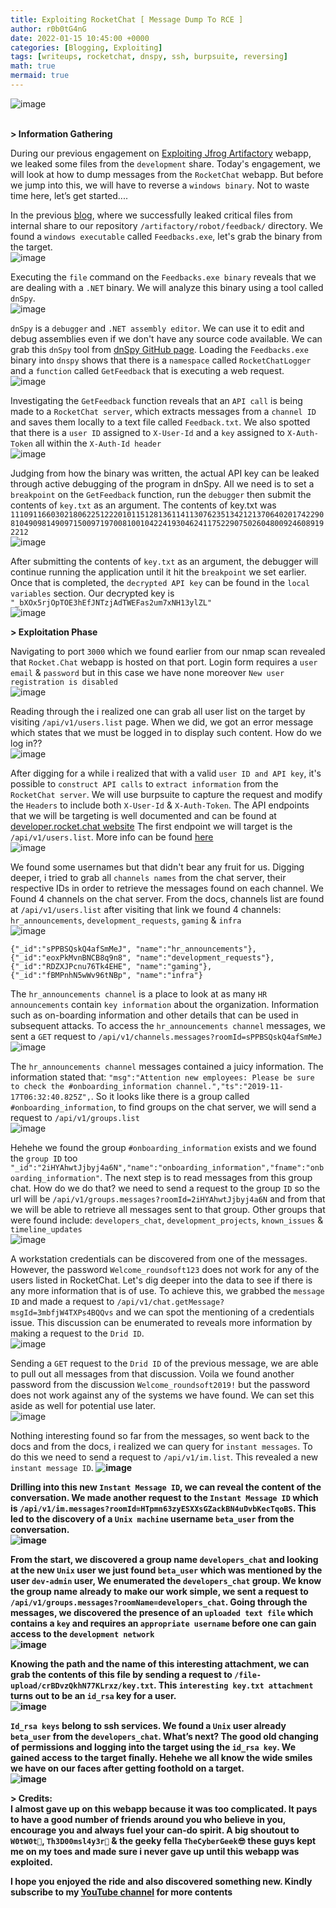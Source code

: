 ```yaml
---
title: Exploiting RocketChat [ Message Dump To RCE ] 
author: r0b0tG4nG
date: 2022-01-15 10:45:00 +0000
categories: [Blogging, Exploiting]
tags: [writeups, rocketchat, dnspy, ssh, burpsuite, reversing]
math: true
mermaid: true
---
```


![image](https://user-images.githubusercontent.com/67085453/149618966-38e27bf9-202a-4e0e-8825-7be0314a6ae5.png)
<br><br>

**> Information Gathering**<br>

During our previous engagement on <a href="https://r0b0tg4ng.github.io/posts/Exploiting-Jfrog-Artifactory/">Exploiting Jfrog Artifactory</a> webapp, we leaked some files from the `development` share. Today's engagement, we will look at how to dump messages from the `RocketChat` webapp. But before we jump into this, we will have to reverse a `windows binary`. Not to waste time here, let’s get started....<br>

In the previous <a href="https://r0b0tg4ng.github.io/posts/Exploiting-Jfrog-Artifactory/">blog</a>, where we successfully leaked critical files from internal share to our repository `/artifactory/robot/feedback/` directory. We found a `windows executable` called `Feedbacks.exe`, let's grab the binary from the target.<br>
![image](https://user-images.githubusercontent.com/67085453/149618972-1682f634-8bf0-4c2a-8422-e63c2ad05371.png)<br>

Executing the `file` command on the `Feedbacks.exe binary` reveals that we are dealing with a `.NET` binary. We will analyze this binary using a tool called
`dnSpy`.<br>
![image](https://user-images.githubusercontent.com/67085453/149618978-9ce7291c-0bde-433a-864d-8589760e8059.png)<br>

`dnSpy` is a `debugger` and `.NET assembly editor`. We can use it to edit and debug assemblies even if we don't have any source code available. We can grab this `dnSpy` tool from <a href="https://github.com/dnSpy/dnSpy"> dnSpy GitHub page</a>. Loading the `Feedbacks.exe` binary into `dnspy` shows that there is a  `namespace` called `RocketChatLogger` and a `function` called `GetFeedback` that is executing a web request.<br>
![image](https://user-images.githubusercontent.com/67085453/149618985-1f6c02c2-60b9-4bba-b01b-baf8d3725114.png)<br>

Investigating the `GetFeedback` function reveals that an `API call` is being made to a `RocketChat server`, which extracts messages from a `channel ID` and saves them locally to a text file called `Feedback.txt`. We also spotted that there is a `user ID` assigned to `X-User-Id` and a `key` assigned to `X-Auth-Token` all within the `X-Auth-Id header`<br>
![image](https://user-images.githubusercontent.com/67085453/149618988-e77aa5bd-1f4a-4299-b37e-ede27a461290.png)<br>

Judging from how the binary was written, the actual API key can be leaked through active debugging of the program in dnSpy. All we need is to set a  `breakpoint` on the `GetFeedback` function, run the `debugger` then submit the contents of `key.txt` as an argument. The contents of key.txt was `111091166030218062251222010115128136114113076235134212137064020174229081049098149097150097197008100104224193046241175229075026048009246089192212`<br>
![image](https://user-images.githubusercontent.com/67085453/149618994-9afbdbdb-a03b-4454-8bb6-62e825879cdb.png)<br>

After submitting the contents of `key.txt` as an argument, the debugger will continue running the application until it hit the `breakpoint` we set earlier.  Once that is completed, the `decrypted API key` can be found in the `local variables` section. Our decrypted key is `"_bXOx5rjOpTOE3hEfJNTzjAdTWEFas2um7xNH13ylZL"`<br>
![image](https://user-images.githubusercontent.com/67085453/149618997-c80329b5-53fb-44bc-b6af-232d4b079c6c.png)<br>

**> Exploitation Phase**<br>

Navigating to port `3000` which we found earlier from our nmap scan revealed that `Rocket.Chat` webapp is hosted on that port. Login form requires a `user email` & `password` but in this case we have none moreover `New user registration is disabled `<br>
![image](https://user-images.githubusercontent.com/67085453/149619002-bb9b4967-9d32-40b4-affc-0e3ea268752c.png)<br>

Reading through the i realized one can grab all user list on the target by visiting `/api/v1/users.list` page. When we did, we got an error message which states that we must be logged in to display such content. How do we log in??<br> 
![image](https://user-images.githubusercontent.com/67085453/149619008-39237108-b359-4787-ac61-c84c8a1d4514.png)<br>

After digging for a while i realized that with a valid `user ID and API key`, it's possible to `construct API calls` to `extract information` from the `RocketChat server`. We will use burpsuite to capture the request and modify the `Headers` to include both `X-User-Id` & `X-Auth-Token`. The API endpoints that we will be targeting is well documented and can be found at <a href="https://developer.rocket.chat/reference/api/rest-api/endpoints/team-collaboration-endpoints/">developer.rocket.chat website</a> The first endpoint we will target is the `/api/v1/users.list`. More info can be found <a href="https://developer.rocket.chat/reference/api/rest-api/endpoints/team-collaboration-endpoints/users-endpoints/get-users-list">here</a><br>
![image](https://user-images.githubusercontent.com/67085453/149619013-304eaef9-5892-4ac1-81ef-0d596793cd0f.png)<br>

We found some usernames but that didn't bear any fruit for us. Digging deeper, i tried to grab all `channels names` from the chat server, their respective IDs in order to retrieve the messages found on each channel. We Found 4 channels on the chat server. From the docs, channels list are found at `/api/v1/users.list` after visiting that link we found 4 channels: `hr_announcements`, `development_requests`, `gaming` & `infra` <br>
![image](https://user-images.githubusercontent.com/67085453/149619018-377e4770-57f4-4d88-9147-099f1540719c.png)<br>
```shell
{"_id":"sPPBSQskQ4afSmMeJ", "name":"hr_announcements"},
{"_id":"eoxPkMvnBNCB8q9n8", "name":"development_requests"},
{"_id":"RDZXJPcnu76Tk4EHE", "name":"gaming"},
{"_id":"fBMPnhN5wWv96tNBp", "name":"infra"}
```

The `hr_announcements channel` is a place to look at as many `HR announcements` contain `key information` about the organization. Information such as on-boarding information and other details that can be used in subsequent attacks. To access the `hr_announcements channel` messages, we sent a `GET` request to `/api/v1/channels.messages?roomId=sPPBSQskQ4afSmMeJ`<br>
![image](https://user-images.githubusercontent.com/67085453/149619021-12380853-6c4d-4ad9-8c89-578843871485.png)<br>

The `hr_announcements channel` messages contained a juicy information. The information stated that: `"msg":"Attention new employees: Please be sure to check the #onboarding_information channel.","ts":"2019-11-17T06:32:40.825Z",`. So it looks like there is a group called `#onboarding_information`, to find groups on the chat server, we will send a request to `/api/v1/groups.list`<br>
![image](https://user-images.githubusercontent.com/67085453/149619024-695897a2-eefa-40d1-8456-d1756ca20427.png)<br>

Hehehe we found the group `#onboarding_information` exists and we found the `group ID` too `"_id":"2iHYAhwtJjbyj4a6N","name":"onboarding_information","fname":"onboarding_information"`. The next step is to read messages from this group chat. How do we do that? we need to send a request to the group `ID` so the url will be `/api/v1/groups.messages?roomId=2iHYAhwtJjbyj4a6N` and from that we will be able to retrieve all messages sent to that group. Other groups that were found include: `developers_chat`, `development_projects`, `known_issues` & `timeline_updates`
<br> 
![image](https://user-images.githubusercontent.com/67085453/149619030-6acf99c2-f2de-473d-bbf1-43e8eb72173c.png)<br>


A workstation credentials can be discovered from one of the messages. However, the password `Welcome_roundsoft123` does not work for any of the users listed in RocketChat. Let's dig deeper into the data to see if there is any more information that is of use. To achieve this, we grabbed the `message ID` and made a request to `/api/v1/chat.getMessage?msgId=3mbfjW4TXPs4BQQvs` and we can spot the mentioning of a credentials issue. This discussion can be enumerated to reveals more information by making a request to the `Drid ID`.<br>
![image](https://user-images.githubusercontent.com/67085453/149619097-8f2a0b65-1b56-4a23-a356-d1bdeec8e424.png)<br>

Sending a `GET` request to the `Drid ID` of the previous message, we are able to pull out all messages from that discussion. Voila we found another password  from the discussion `Welcome_roundsoft2019!` but the password does not work against any of the systems we have found. We can set this aside as well for potential use later.<br>
![image](https://user-images.githubusercontent.com/67085453/149619108-a447861c-d9cd-46ca-b784-45cf8ec04b73.png)<br>

Nothing interesting found so far from the messages, so went back to the docs and from the docs, i realized we can query for `instant messages`. To do this we need to send a request to `/api/v1/im.list`. This revealed a new `instant message ID`.<b>
![image](https://user-images.githubusercontent.com/67085453/149619114-cf3d4487-bdd1-4040-8133-39be9c97e89e.png)<br> 

Drilling into this new `Instant Message ID`, we can reveal the content of the conversation. We made another request to the `Instant Message ID` which is `/api/v1/im.messages?roomId=HTpmn63zyESXXsGZackBN4uDvbKecTqoBS`. This led to the discovery of a `Unix machine` username `beta_user` from the conversation.<br>
![image](https://user-images.githubusercontent.com/67085453/149619118-d4917857-ae6f-4275-be98-06c1a06ccf2e.png)<br>

From the start, we discovered a group name `developers_chat` and looking at the new `Unix` user we just found `beta_user` which was mentioned by the user `dev-admin` user, We enumerated the `developers_chat` group. We know the group name already to make our work simple, we sent a request to `/api/v1/groups.messages?roomName=developers_chat`. Going through the messages, we discovered the presence of an `uploaded text file` which contains a `key` and requires an `appropriate username` before one can gain access to the `development network`<br>
![image](https://user-images.githubusercontent.com/67085453/149619123-1cde9225-e77a-459a-b40f-c6ef6fd3c0b6.png)<br>

Knowing the path and the name of this interesting attachment, we can grab the contents of this file by sending a request to `/file-upload/crBDvzQkhN77KLrxz/key.txt`. This `interesting key.txt attachment` turns out to be an `id_rsa` key for a user.<br>
![image](https://user-images.githubusercontent.com/67085453/149619128-835a1887-7be0-4476-84df-1400b01b8e9a.png)<br>

`Id_rsa keys` belong to ssh services. We found a `Unix` user already `beta_user` from the `developers_chat`. What’s next? The good old changing of permissions and logging into the target using the `id_rsa key`. We gained access to the target finally. Hehehe we all know the wide smiles we have on our faces after getting foothold on a target.<br> 
![image](https://user-images.githubusercontent.com/67085453/149619136-a60399f2-f20a-4b64-a65e-003f177ddeee.png)<br>

**> Credits:**<br>
I almost gave up on this webapp because it was too complicated. It pays to have a good number of friends around you who believe in you, encourage you and always fuel your can-do spirit. A big shoutout to `W0tW0t🤩`, `Th3D00msl4y3r🙌` & the geeky fella `TheCyberGeek😎` these guys kept me on my toes and made sure i never gave up until this webapp was exploited.<br>

I hope you enjoyed the ride and also discovered something new. Kindly subscribe to my <a href="https://www.youtube.com/channel/UCSY-pfwuYspZFlRsO7vBfIQ"> YouTube channel</a> for more contents<br>
